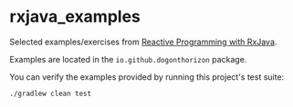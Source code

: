 # rxjava_examples

Selected examples/exercises from [Reactive Programming with RxJava](rxjava).

Examples are located in the `io.github.dogonthorizon` package.

You can verify the examples provided by running this project's test suite:

```
./gradlew clean test
```

[rxjava]: http://shop.oreilly.com/product/0636920042228.do
